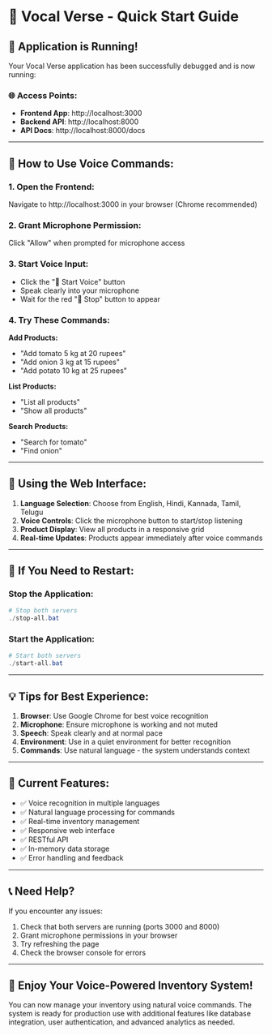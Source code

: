 # 🚀 Vocal Verse - Quick Start Guide

## 🎉 Application is Running!

Your Vocal Verse application has been successfully debugged and is now running:

### 🌐 Access Points:
- **Frontend App**: http://localhost:3000
- **Backend API**: http://localhost:8000
- **API Docs**: http://localhost:8000/docs

---

## 🎤 How to Use Voice Commands:

### 1. Open the Frontend:
Navigate to http://localhost:3000 in your browser (Chrome recommended)

### 2. Grant Microphone Permission:
Click "Allow" when prompted for microphone access

### 3. Start Voice Input:
- Click the "🎤 Start Voice" button
- Speak clearly into your microphone
- Wait for the red "🔴 Stop" button to appear

### 4. Try These Commands:

**Add Products:**
- "Add tomato 5 kg at 20 rupees"
- "Add onion 3 kg at 15 rupees"
- "Add potato 10 kg at 25 rupees"

**List Products:**
- "List all products"
- "Show all products"

**Search Products:**
- "Search for tomato"
- "Find onion"

---

## 📱 Using the Web Interface:

1. **Language Selection**: Choose from English, Hindi, Kannada, Tamil, Telugu
2. **Voice Controls**: Click the microphone button to start/stop listening
3. **Product Display**: View all products in a responsive grid
4. **Real-time Updates**: Products appear immediately after voice commands

---

## 🔧 If You Need to Restart:

### Stop the Application:
```powershell
# Stop both servers
./stop-all.bat
```

### Start the Application:
```powershell
# Start both servers
./start-all.bat
```

---

## 💡 Tips for Best Experience:

1. **Browser**: Use Google Chrome for best voice recognition
2. **Microphone**: Ensure microphone is working and not muted
3. **Speech**: Speak clearly and at normal pace
4. **Environment**: Use in a quiet environment for better recognition
5. **Commands**: Use natural language - the system understands context

---

## 🎯 Current Features:

- ✅ Voice recognition in multiple languages
- ✅ Natural language processing for commands
- ✅ Real-time inventory management
- ✅ Responsive web interface
- ✅ RESTful API
- ✅ In-memory data storage
- ✅ Error handling and feedback

---

## 📞 Need Help?

If you encounter any issues:
1. Check that both servers are running (ports 3000 and 8000)
2. Grant microphone permissions in your browser
3. Try refreshing the page
4. Check the browser console for errors

---

## 🎊 Enjoy Your Voice-Powered Inventory System!

You can now manage your inventory using natural voice commands. The system is ready for production use with additional features like database integration, user authentication, and advanced analytics as needed.
